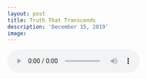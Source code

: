 ```yaml
---
layout: post
title: Truth That Transcends
description: 'December 15, 2019'
image:
---
```


<audio controls>
  <source src="https://drive.google.com/open?id=1-7rhRbpPBVFALxre-1OYl8H7aYxCodgy" type="audio/mpeg">
Your browser does not support the audio element.
</audio>
